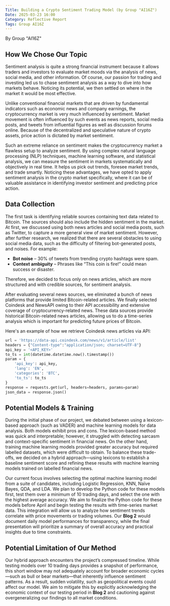 ```yaml
---
Title: Building a Crypto Sentiment Trading Model (by Group "AI16Z")
Date: 2025-03-23 16:00
Category: Reflective Report
Tags: Group AI16Z
---
```


By Group "AI16Z"

## How We Chose Our Topic

Sentiment analysis is quite a strong financial instrument because it allows traders and investors to evaluate market moods via the analysis of news, social media, and other information. Of course, our passion for trading and investing led us to chase sentiment analysis as a way to dive into how markets behave. Noticing its potential, we then settled on where in the market it would be most effective.

Unlike conventional financial markets that are driven by fundamental indicators such as economic news and company earnings, the cryptocurrency market is very much influenced by sentiment. Market movement is often influenced by such events as news reports, social media posts, and tweets from influential figures as well as discussion forums online. Because of the decentralized and speculative nature of crypto assets, price action is dictated by market sentiment.

Such an extreme reliance on sentiment makes the cryptocurrency market a flawless setup to analyze sentiment. By using complex natural language processing (NLP) techniques, machine learning software, and statistical analysis, we can measure the sentiment in markets systematically and objectively in real time. It helps us pick out trends, foresee market trends, and trade smartly. Noticing these advantages, we have opted to apply sentiment analysis in the crypto market specifically, where it can be of valuable assistance in identifying investor sentiment and predicting price action.

## Data Collection

The first task is identifying reliable sources containing text data related to Bitcoin. The sources should also include the hidden sentiment in the market. At first, we discussed using both news articles and social media posts, such as Twitter, to capture a more general view of market sentiment. However, after further research, we realized that there are several obstacles to using social media data, such as the difficulty of filtering bot-generated posts, and noises. For example:

- **Bot noise** – 30% of tweets from trending crypto hashtags were spam.
- **Context ambiguity** – Phrases like “This coin is fire!” could mean success or disaster.

Therefore, we decided to focus only on news articles, which are more structured and with credible sources, for sentiment analysis.

After evaluating several news sources, we eliminated a bunch of news platforms that provide limited Bitcoin-related articles. We finally selected Coindesk and NewsAPI owing to their API accessibility and extensive coverage of cryptocurrency-related news. These data sources provide historical Bitcoin-related news articles, allowing us to do a time-series analysis which is important for predicting future prices of Bitcoin.

Here's an example of how we retrieve Coindesk news articles via API:

```python
url = 'https://data-api.coindesk.com/news/v1/article/list'
headers = {"Content-type":"application/json; charset=UTF-8"}
api_key = '<API_KEY>'
to_ts = int(datetime.datetime.now().timestamp())
param = {
    'api_key': api_key,
    'lang': 'EN',
    'categories': 'BTC',
    'to_ts': to_ts
}
response = requests.get(url, headers=headers, params=param)
json_data = response.json()
```

## Potential Models & Training

During the initial phase of our project, we debated between using a lexicon-based approach (such as VADER) and machine learning models for data analysis. Both models exhibit pros and cons. The lexicon-based method was quick and interpretable; however, it struggled with detecting sarcasm and context-specific sentiment in financial news. On the other hand, training machine learning models provided greater accuracy but required labelled datasets, which were difficult to obtain. To balance these trade-offs, we decided on a hybrid approach—using lexicons to establish a baseline sentiment score and refining these results with machine learning models trained on labelled financial news.

Our current focus involves selecting the optimal machine learning model from a suite of candidates, including Logistic Regression, KNN, Naïve Bayes, QDA, and LDA. We plan to develop the Python code for these models first, test them over a minimum of 10 trading days, and select the one with the highest average accuracy. We aim to finalize the Python code for these models before April and begin testing the results with time-series market data. This integration will allow us to analyze how sentiment trends correlate with price movements or trading volumes. Our **Blog 2** would document daily model performances for transparency, while the final presentation will prioritize a summary of overall accuracy and practical insights due to time constraints.

## Potential Limitation of Our Method

Our hybrid approach encounters the project’s compressed timeline. While testing models over 10 trading days provides a snapshot of performance, this short window may not adequately account for broader economic cycles—such as bull or bear markets—that inherently influence sentiment patterns. As a result, sudden volatility, such as geopolitical events could affect our model. We aim to mitigate this by explicitly acknowledging the economic context of our testing period in **Blog 2** and cautioning against overgeneralizing our findings to all market conditions.
